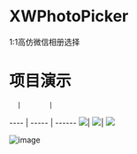 # XWPhotoPicker
1:1高仿微信相册选择

# 项目演示
      |       |      
 ---- | ----- | ------
![](https://github.com/INTKILOW/XWPhotoPicker/blob/master/Screenshot/Screenshot_1576219359.png)|
![](https://github.com/INTKILOW/XWPhotoPicker/blob/master/Screenshot/Screenshot_1576219365.png)|
![](https://github.com/INTKILOW/XWPhotoPicker/blob/master/Screenshot/Screenshot_1576219374.png)



![image](https://github.com/INTKILOW/XWPhotoPicker/blob/master/Screenshot/Screenshot_1576219382.png)
